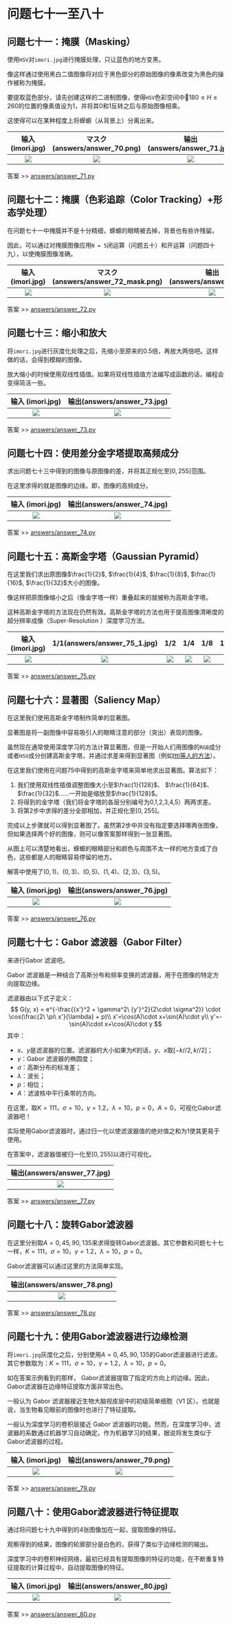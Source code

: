 # 问题七十一至八十

## 问题七十一：掩膜（Masking）

使用`HSV`对`imori.jpg`进行掩膜处理，只让蓝色的地方变黑。

像这样通过使用黑白二值图像将对应于黑色部分的原始图像的像素改变为黑色的操作被称为掩膜。

要提取蓝色部分，请先创建这样的二进制图像，使得`HSV`色彩空间中$180\leq H\leq 260$的位置的像素值设为1，并将其0和1反转之后与原始图像相乘。

这使得可以在某种程度上将蝾螈（从背景上）分离出来。

| 输入 (imori.jpg) | マスク(answers/answer_70.png) | 输出(answers/answer_71.jpg) |
| :--------------: | :---------------------------: | :-------------------------: |
|  ![](imori.jpg)  |  ![](answers/answer_70.png)   | ![](answers/answer_71.jpg)  |

答案 >> [answers/answer_71.py](answers/answer_71.py)

## 问题七十二：掩膜（色彩追踪（Color Tracking）+形态学处理）

在问题七十一中掩膜并不是十分精细，蝾螈的眼睛被去掉，背景也有些许残留。

因此，可以通过对掩膜图像应用`N = 5`闭运算（问题五十）和开运算（问题四十九），以使掩膜图像准确。

| 输入 (imori.jpg) | マスク(answers/answer_72_mask.png) | 输出(answers/answer_72.jpg) |
| :--------------: | :--------------------------------: | :-------------------------: |
|  ![](imori.jpg)  |  ![](answers/answer_72_mask.png)   | ![](answers/answer_72.jpg)  |

答案 >> [answers/answer_72.py](answers/answer_72.py)

## 问题七十三：缩小和放大

将`imori.jpg`进行灰度化处理之后，先缩小至原来的$0.5$倍，再放大两倍吧。这样做的话，会得到模糊的图像。

放大缩小的时候使用双线性插值。如果将双线性插值方法编写成函数的话，编程会变得简洁一些。

| 输入 (imori.jpg) | 输出(answers/answer_73.jpg) |
| :--------------: | :-------------------------: |
|  ![](imori.jpg)  | ![](answers/answer_73.jpg)  |

答案 >> [answers/answer_73.py](answers/answer_73.py)

## 问题七十四：使用差分金字塔提取高频成分

求出问题七十三中得到的图像与原图像的差，并将其正规化至$[0,255]$​范围。

在这里求得的就是图像的边缘。即，图像的高频成分。

| 输入 (imori.jpg) | 输出(answers/answer_74.jpg) |
| :--------------: | :-------------------------: |
|  ![](imori.jpg)  | ![](answers/answer_74.jpg)  |

答案 >> [answers/answer_74.py](answers/answer_74.py)

## 问题七十五：高斯金字塔（Gaussian Pyramid）

在这里我们求出原图像$\frac{1}{2}$, $\frac{1}{4}$, $\frac{1}{8}$, $\frac{1}{16}$, $\frac{1}{32}$大小的图像。

像这样把原图像缩小之后（像金字塔一样）重叠起来的就被称为高斯金字塔。

这种高斯金字塔的方法现在仍然有效。高斯金字塔的方法也用于提高图像清晰度的超分辨率成像（Super-Resolution ）深度学习方法。

| 输入 (imori.jpg) | 1/1(answers/answer_75_1.jpg) |             1/2              |             1/4              |             1/8              |             1/16              |             1/32              |
| :--------------: | :--------------------------: | :--------------------------: | :--------------------------: | :--------------------------: | :---------------------------: | :---------------------------: |
|  ![](imori.jpg)  | ![](answers/answer_75_1.jpg) | ![](answers/answer_75_2.jpg) | ![](answers/answer_75_4.jpg) | ![](answers/answer_75_8.jpg) | ![](answers/answer_75_16.jpg) | ![](answers/answer_75_32.jpg) |

答案 >> [answers/answer_75.py](answers/answer_75.py)

## 问题七十六：显著图（Saliency Map）

在这里我们使用高斯金字塔制作简单的显著图。

显著图是将一副图像中容易吸引人的眼睛注意的部分（突出）表现的图像。

虽然现在通常使用深度学习的方法计算显著图，但是一开始人们用图像的`RGB`成分或者`HSV`成分创建高斯金字塔，并通过求差来得到显著图（例如[Itti等人的方法](http://ilab.usc.edu/publications/doc/IttiKoch00vr.pdf)）。

在这里我们使用在问题75中得到的高斯金字塔来简单地求出显著图。算法如下：

1. 我们使用双线性插值调整图像大小至$\frac{1}{128}$、 $\frac{1}{64}$、$\frac{1}{32}$……一开始是缩放至$\frac{1}{128}$。
2. 将得到的金字塔（我们将金字塔的各层分别编号为0,1,2,3,4,5）两两求差。
3. 将第2步中求得的差分全部相加，并正规化至$[0,255]$。

完成以上步骤就可以得到显著图了。虽然第2步中并没有指定要选择哪两张图像，但如果选择两个好的图像，则可以像答案那样得到一张显著图。

从图上可以清楚地看出，蝾螈的眼睛部分和颜色与周围不太一样的地方变成了白色，这些都是人的眼睛容易停留的地方。

解答中使用了$(0,1)$、$(0,3)$、$(0,5)$、$(1,4)$、$(2,3)$、$(3,5)$。

| 输入 (imori.jpg) | 输出(answers/answer_76.jpg) |
| :--------------: | :-------------------------: |
|  ![](imori.jpg)  | ![](answers/answer_76.jpg)  |

答案 >> [answers/answer_76.py](answers/answer_76.py)


## 问题七十七：Gabor 滤波器（Gabor Filter）

来进行Gabor 滤波吧。

Gabor 滤波器是一种结合了高斯分布和频率变换的滤波器，用于在图像的特定方向提取边缘。

滤波器由以下式子定义：
$$
G(y, x) = e^{-\frac{{x'}^2 + \gamma^2\ {y'}^2}{2\cdot \sigma^2}} \cdot \cos(\frac{2\ \pi\ x'}{\lambda} + p)\\
x'=\cos(A)\cdot x+\sin(A)\cdot y\\
y'=-\sin(A)\cdot x+\cos(A)\cdot y
$$
其中：

* $x$、$y$是滤波器的位置。滤波器的大小如果为$K$的话，$y$、$x$取$[-k//2,k//2]$；
* $\gamma$：Gabor 滤波器的椭圆度；
* $\sigma$：高斯分布的标准差；
* $\lambda$：波长；
* $p$：相位；
* $A$：滤波核中平行条带的方向。

在这里，取$K=111$，$\sigma=10$，$\gamma = 1.2$，$\lambda =10$，$p=0$，$A=0$，可视化Gabor滤波器吧！

实际使用Gabor滤波器时，通过归一化以使滤波器值的绝对值之和为1​使其更易于使用。

在答案中，滤波器值被归一化至$[0,255]$以进行可视化。

|输出(answers/answer_77.jpg)|
|:---:|
|![](answers/answer_77.jpg)|

答案 >> [answers/answer_77.py](answers/answer_77.py)

## 问题七十八：旋转Gabor滤波器

在这里分别取$A=0,45,90,135$来求得旋转Gabor滤波器。其它参数和问题七十七一样，$K=111$，$\sigma=10$，$\gamma = 1.2$，$\lambda =10$，$p=0$。

Gabor滤波器可以通过这里的方法简单实现。

|输出(answers/answer_78.png)|
|:---:|
|![](answers/answer_78.png)|

答案 >> [answers/answer_78.py](answers/answer_78.py)

## 问题七十九：使用Gabor滤波器进行边缘检测

将`imori.jpg`灰度化之后，分别使用$A=0,45,90,135$的Gabor滤波器进行滤波。其它参数取为：$K=111$，$\sigma=10$，$\gamma = 1.2$，$\lambda =10$，$p=0$。

如在答案示例看到的那样， Gabor滤波器提取了指定的方向上的边缘。因此，Gabor滤波器在边缘特征提取方面非常出色。

一般认为 Gabor 滤波器接近生物大脑视皮层中的初级简单细胞（V1 区）。也就是说，当生物看见眼前的图像时也进行了特征提取。

一般认为深度学习的卷积层接近 Gabor 滤波器的功能。然而，在深度学习中，滤波器的系数通过机器学习自动确定。作为机器学习的结果，据说将发生类似于Gabor滤波器的过程。

| 输入 (imori.jpg) | 输出(answers/answer_79.png) |
| :--------------: | :-------------------------: |
|  ![](imori.jpg)  | ![](answers/answer_79.png)  |

答案 >> [answers/answer_79.py](answers/answer_79.py)

## 问题八十：使用Gabor滤波器进行特征提取

通过将问题七十九中得到的4张图像加在一起，提取图像的特征。

观察得到的结果，图像的轮廓部分是白色的，获得了类似于边缘检测的输出。

深度学习中的卷积神经网络，最初已经具有提取图像的特征的功能，在不断重复特征提取的计算过程中，自动提取图像的特征。

| 输入 (imori.jpg) | 输出(answers/answer_80.jpg) |
| :--------------: | :-------------------------: |
|  ![](imori.jpg)  | ![](answers/answer_80.jpg)  |

答案 >> [answers/answer_80.py](answers/answer_80.py)
